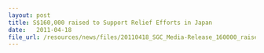 ```yaml
---
layout: post
title: S$160,000 raised to Support Relief Efforts in Japan
date:   2011-04-18
file_url: /resources/news/files/20110418_SGC_Media-Release_160000_raised_to_Support_Relief_Efforts_in_Japan.pdf
---
```

